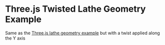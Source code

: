 # Three.js Twisted Lathe Geometry Example

Same as the [Three.js lathe geometry example](https://threejs.org/docs/#api/en/geometries/LatheGeometry) but with a twist applied along the Y axis